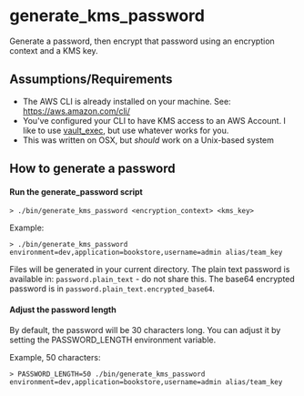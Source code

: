 generate_kms_password
=====================

Generate a password, then encrypt that password using an encryption context and a KMS key.

## Assumptions/Requirements

* The AWS CLI is already installed on your machine.  See: https://aws.amazon.com/cli/
* You've configured your CLI to have KMS access to an AWS Account.  I like to use [vault_exec](https://github.com/kmanning/vault_exec), but use whatever works for you.
* This was written on OSX, but *should* work on a Unix-based system

## How to generate a password

#### Run the generate_password script

```
> ./bin/generate_kms_password <encryption_context> <kms_key>
```

Example:

```
> ./bin/generate_kms_password environment=dev,application=bookstore,username=admin alias/team_key
```

Files will be generated in your current directory.  The plain text password is available in: `password.plain_text` - do not share this.  The base64 encrypted password is in `password.plain_text.encrypted_base64`.

#### Adjust the password length

By default, the password will be 30 characters long.  You can adjust it by setting the PASSWORD_LENGTH environment variable.

Example, 50 characters:

```
> PASSWORD_LENGTH=50 ./bin/generate_kms_password environment=dev,application=bookstore,username=admin alias/team_key
```
